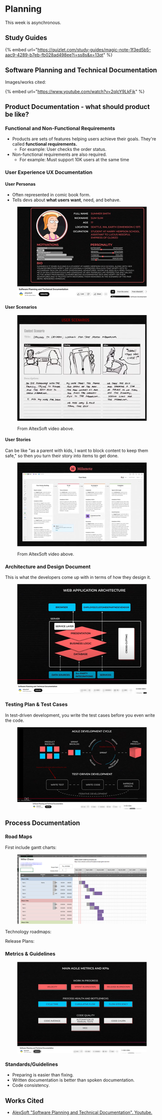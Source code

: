 # Planning

This week is asynchronous.

## Study Guides

{% embed url="https://quizlet.com/study-guides/magic-note-1f3ed5b5-aac9-4289-b7eb-fb028ad498ee?i=ss8s&x=13qt" %}

## Software Planning and Technical Documentation

Images/works cited:

{% embed url="https://www.youtube.com/watch?v=2qlcY9LkFik" %}

## Product Documentation - what should product be like?

### Functional and Non-Functional Requirements

* Products are sets of features helping users achieve their goals. They're called **functional requirements.**
  * For example: User checks the order status.
* Non-functional requirements are also required.&#x20;
  * For example: Must support 10K users at the same time



### User Experience UX Documentation

#### User Personas

* Often represented in comic book form.
* Tells devs about **what users want**, need, and behave.&#x20;

<figure><img src="../../../../.gitbook/assets/image (1) (1) (1).png" alt=""><figcaption></figcaption></figure>



#### User Scenarios

<figure><img src="../../../../.gitbook/assets/image (2) (1).png" alt=""><figcaption><p>From AltexSoft video above.</p></figcaption></figure>



#### User Stories

Can be like "as a parent with kids, I want to block content to keep them safe," so then you turn their story into items to get done.

<figure><img src="../../../../.gitbook/assets/image (3).png" alt=""><figcaption><p>From AltexSoft video above.</p></figcaption></figure>

### Architecture and Design Document

This is what the developers come up with in terms of how they design it.

<figure><img src="../../../../.gitbook/assets/image (4).png" alt=""><figcaption></figcaption></figure>

### Testing Plan & Test Cases

In test-driven development, you write the test cases before you even write the code.

<figure><img src="../../../../.gitbook/assets/image (5).png" alt=""><figcaption></figcaption></figure>

## Process Documentation

### Road Maps

First include gantt charts:

<figure><img src="../../../../.gitbook/assets/image (7).png" alt=""><figcaption></figcaption></figure>

Technology roadmaps:

Release Plans:

### Metrics & Guidelines

<figure><img src="../../../../.gitbook/assets/image (8).png" alt=""><figcaption></figcaption></figure>

### Standards/Guidelines

* Preparing is easier than fixing.&#x20;
* Written documentation is better than spoken documentation.&#x20;
* Code consistency.



## Works Cited

* [AlexSoft "Software Planning and Technical Documentation". Youtube.](https://www.youtube.com/watch?v=2qlcY9LkFik)

